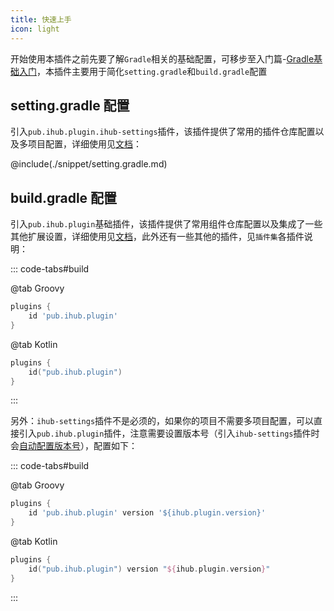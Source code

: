 ```yaml
---
title: 快速上手
icon: light
---
```


开始使用本插件之前先要了解`Gradle`相关的基础配置，可移步至入门篇-[Gradle基础入门](basics/gradleBasic)，本插件主要用于简化`setting.gradle`和`build.gradle`配置

## setting.gradle 配置

引入`pub.ihub.plugin.ihub-settings`插件，该插件提供了常用的插件仓库配置以及多项目配置，详细使用见[文档](iHubSettings)：

@include(./snippet/setting.gradle.md)

## build.gradle 配置

引入`pub.ihub.plugin`基础插件，该插件提供了常用组件仓库配置以及集成了一些其他扩展设置，详细使用见[文档](iHub)，此外还有一些其他的插件，见`插件集`各插件说明：

::: code-tabs#build

@tab Groovy

```groovy
plugins {
    id 'pub.ihub.plugin'
}
```

@tab Kotlin

```kotlin
plugins {
    id("pub.ihub.plugin")
}
```

:::

另外：`ihub-settings`插件不是必须的，如果你的项目不需要多项目配置，可以直接引入`pub.ihub.plugin`插件，注意需要设置版本号（引入`ihub-settings`插件时会[自动配置版本号](iHubSettings#默认版本)），配置如下：

::: code-tabs#build

@tab Groovy

```groovy
plugins {
    id 'pub.ihub.plugin' version '${ihub.plugin.version}'
}
```

@tab Kotlin

```kotlin
plugins {
    id("pub.ihub.plugin") version "${ihub.plugin.version}"
}
```

:::